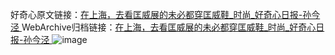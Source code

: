 好奇心原文链接：[在上海，去看匡威展的未必都穿匡威鞋_时尚_好奇心日报-孙今泾 ](https://www.qdaily.com/articles/10046.html)
WebArchive归档链接：[在上海，去看匡威展的未必都穿匡威鞋_时尚_好奇心日报-孙今泾 ](http://web.archive.org/web/20170612024828/http://www.qdaily.com/articles/10046.html)
![image](http://ww3.sinaimg.cn/large/007d5XDply1g3vuxug13sj30u03el1kx)
